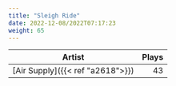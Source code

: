 ```yaml
---
title: "Sleigh Ride"
date: 2022-12-08/2022T07:17:23
weight: 65
---
```




 Artist | Plays 
----- | -----:
[Air Supply]({{< ref "a2618">}}) | 43
